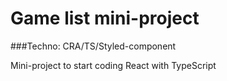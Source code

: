 # Game list mini-project

###Techno: CRA/TS/Styled-component

Mini-project to start coding React with TypeScript
